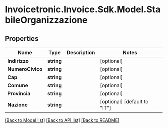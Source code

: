 # Invoicetronic.Invoice.Sdk.Model.StabileOrganizzazione

## Properties

Name | Type | Description | Notes
------------ | ------------- | ------------- | -------------
**Indirizzo** | **string** |  | [optional] 
**NumeroCivico** | **string** |  | [optional] 
**Cap** | **string** |  | [optional] 
**Comune** | **string** |  | [optional] 
**Provincia** | **string** |  | [optional] 
**Nazione** | **string** |  | [optional] [default to "IT"]

[[Back to Model list]](../README.md#documentation-for-models) [[Back to API list]](../README.md#documentation-for-api-endpoints) [[Back to README]](../README.md)

